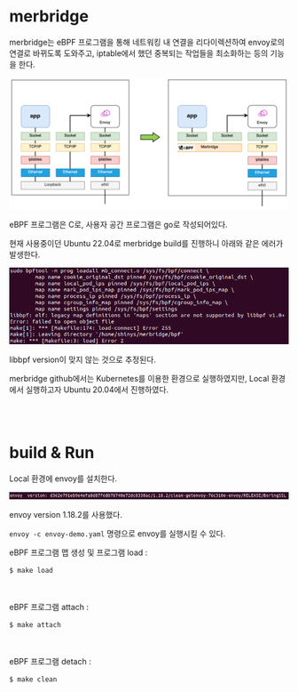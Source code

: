 # merbridge

merbridge는 eBPF 프로그램을 통해 네트워킹 내 연결을 리다이렉션하여 envoy로의 연결로 바뀌도록 도와주고, iptable에서 했던 중복되는 작업들을 최소화하는 등의 기능을 한다.

<img src="../../.picture/merbridge.png" />

eBPF 프로그램은 C로, 사용자 공간 프로그램은 go로 작성되어있다.

현재 사용중이던 Ubuntu 22.04로 merbridge build를 진행하니 아래와 같은 에러가 발생한다.

<img src="../../.picture/merbridge-libbpf-version-error.PNG" />

libbpf version이 맞지 않는 것으로 추정된다.

merbridge github에서는 Kubernetes를 이용한 환경으로 실행하였지만, Local 환경에서 실행하고자 Ubuntu 20.04에서 진행하였다.

<br></br>

# build & Run

Local 환경에 envoy를 설치한다.

<img src="../../.picture/envoy-version.PNG" />

envoy version 1.18.2를 사용했다.

`envoy -c envoy-demo.yaml` 명령으로 envoy를 실행시킬 수 있다.


eBPF 프로그램 맵 생성 및 프로그램 load : 
```
$ make load
```
<br></br>
eBPF 프로그램 attach : 
```
$ make attach
```
<br></br>
eBPF 프로그램 detach :
```
$ make clean
```
<br></br>


